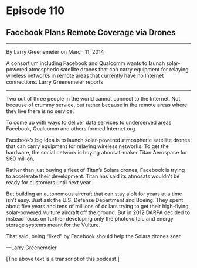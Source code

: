 # Episode 110

## Facebook Plans Remote Coverage via Drones

---

By Larry Greenemeier on March 11, 2014

A consortium including Facebook and Qualcomm wants to launch solar-powered atmospheric satellite drones that can carry equipment for relaying wireless networks in remote areas that currently have no Internet connections. Larry Greenemeier reports

---

Two out of three people in the world cannot connect to the Internet. Not because of crummy service, but rather because in the remote areas where they live there is no service.

To come up with ways to deliver data services to underserved areas Facebook, Qualcomm and others formed Internet.org.

Facebook’s big idea is to launch solar-powered atmospheric satellite drones that can carry equipment for relaying wireless networks. To get the hardware, the social network is buying atmosat-maker Titan Aerospace for $60 million.

Rather than just buying a fleet of Titan’s Solara drones, Facebook is trying to accelerate their development. Titan has said its atmosats wouldn’t be ready for customers until next year.

But building an autonomous aircraft that can stay aloft for years at a time isn’t easy. Just ask the U.S. Defense Department and Boeing. They spent about five years and tens of millions of dollars trying to get their high-flying, solar-powered Vulture aircraft off the ground. But in 2012 DARPA decided to instead focus on further developing only the photovoltaic and energy storage systems meant for the Vulture.

That said, being “liked” by Facebook should help the Solara drones soar.

—Larry Greenemeier

[The above text is a transcript of this podcast.]

